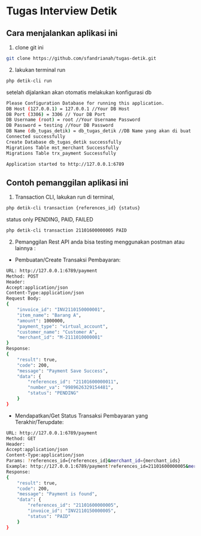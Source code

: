 # Tugas Interview Detik
## Cara menjalankan aplikasi ini
1. clone git ini
```bash
git clone https://github.com/sfandrianah/tugas-detik.git
```

2. lakukan terminal run
```bash
php detik-cli run
```
setelah dijalankan akan otomatis melakukan konfigurasi db
```bash
Please Configuration Database for running this application.
DB Host (127.0.0.1) = 127.0.0.1 //Your DB Host
DB Port (3306) = 3306 // Your DB Port
DB Username (root) = root //Your Username Password
DB Password = testing //Your DB Password
DB Name (db_tugas_detik) = db_tugas_detik //DB Name yang akan di buat
Connected successfully
Create Database db_tugas_detik successfully
Migrations Table mst_merchant Successfully
Migrations Table trx_payment Successfully

Application started to http://127.0.0.1:6789
```

## Contoh pemanggilan aplikasi ini
1. Transaction CLI, lakukan run di terminal,
```bash
php detik-cli transaction {references_id} {status}
```
status only PENDING, PAID, FAILED
```bash
php detik-cli transaction 21101600000005 PAID
```
2. Pemanggilan Rest API
anda bisa testing menggunakan postman atau lainnya :
- Pembuatan/Create Transaksi Pembayaran:
```bash
URL: http://127.0.0.1:6789/payment
Method: POST
Header: 
Accept:application/json
Content-Type:application/json
Request Body:
{
    "invoice_id": "INV2110150000001",
    "item_name": "Barang A",
    "amount": 1000000,
    "payment_type": "virtual_account",
    "customer_name": "Customer A",
    "merchant_id": "M-2111010000001"
}
Response:
{
    "result": true,
    "code": 200,
    "message": "Payment Save Success",
    "data": {
        "references_id": "21101600000011",
        "number_va": "9989626329154481",
        "status": "PENDING"
    }
}
```
- Mendapatkan/Get Status Transaksi Pembayaran yang Terakhir/Terupdate:
```bash
URL: http://127.0.0.1:6789/payment
Method: GET
Header: 
Accept:application/json
Content-Type:application/json
Params: ?references_id={references_id}&merchant_id={merchant_ids}
Example: http://127.0.0.1:6789/payment?references_id=21101600000005&merchant_id=M-2111010000001
Response:
{
    "result": true,
    "code": 200,
    "message": "Payment is found",
    "data": {
        "references_id": "21101600000005",
        "invoice_id": "INV2110150000005",
        "status": "PAID"
    }
}
```


